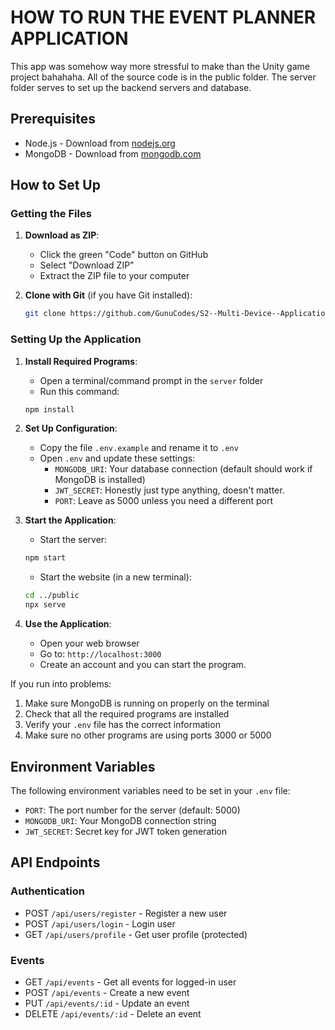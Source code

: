 # HOW TO RUN THE EVENT PLANNER APPLICATION

This app was somehow way more stressful to make than the Unity game project bahahaha. All of the source code is in the public folder. The server folder serves to set up the backend servers and database.

## Prerequisites
- Node.js - Download from [nodejs.org](https://nodejs.org)
- MongoDB - Download from [mongodb.com](https://www.mongodb.com/try/download/community)

## How to Set Up

### Getting the Files

1. **Download as ZIP**:
   - Click the green "Code" button on GitHub
   - Select "Download ZIP"
   - Extract the ZIP file to your computer

2. **Clone with Git** (if you have Git installed):
   ```bash
   git clone https://github.com/GunuCodes/S2--Multi-Device--Application--Assessment
   ```

### Setting Up the Application

1. **Install Required Programs**:
   - Open a terminal/command prompt in the `server` folder
   - Run this command:
   ```bash
   npm install
   ```

2. **Set Up Configuration**:
   - Copy the file `.env.example` and rename it to `.env`
   - Open `.env` and update these settings:
     - `MONGODB_URI`: Your database connection (default should work if MongoDB is installed)
     - `JWT_SECRET`: Honestly just type anything, doesn't matter.
     - `PORT`: Leave as 5000 unless you need a different port

3. **Start the Application**:
   - Start the server:
   ```bash
   npm start
   ```
   - Start the website (in a new terminal):
   ```bash
   cd ../public
   npx serve
   ```

4. **Use the Application**:
   - Open your web browser
   - Go to: `http://localhost:3000`
   - Create an account and you can start the program.

If you run into problems:
1. Make sure MongoDB is running on properly on the terminal
2. Check that all the required programs are installed
3. Verify your `.env` file has the correct information
4. Make sure no other programs are using ports 3000 or 5000

## Environment Variables

The following environment variables need to be set in your `.env` file:

- `PORT`: The port number for the server (default: 5000)
- `MONGODB_URI`: Your MongoDB connection string
- `JWT_SECRET`: Secret key for JWT token generation

## API Endpoints

### Authentication
- POST `/api/users/register` - Register a new user
- POST `/api/users/login` - Login user
- GET `/api/users/profile` - Get user profile (protected)

### Events
- GET `/api/events` - Get all events for logged-in user
- POST `/api/events` - Create a new event
- PUT `/api/events/:id` - Update an event
- DELETE `/api/events/:id` - Delete an event
